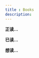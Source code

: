 ```yaml
---
title : Books
description:
---
```


**正读...**

<script type="text/javascript" src="http://www.douban.com/service/badge/ixinyue/?show=dolist&amp;n=40&amp;columns=8&amp;hidelogo=yes&amp;hideself=yes&amp;cat=book" ></script>


**已读...**

<script type="text/javascript" src="http://www.douban.com/service/badge/ixinyue/?show=collection&amp;n=40&amp;columns=8&amp;hidelogo=yes&amp;hideself=yes&amp;cat=book" ></script>


**想读...**

<script type="text/javascript" src="http://www.douban.com/service/badge/ixinyue/?show=wishlist&amp;n=40&amp;columns=8&amp;hidelogo=yes&amp;hideself=yes&amp;cat=book" ></script>
